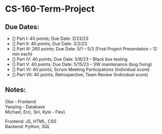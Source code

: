 # CS-160-Term-Project

## Due Dates:
- [] Part I:		40 points; Due Date: 2/23/23
- [] Part II: 	40 points; Due Date: 3/2/23
- [] Part III: 	260 points; Due Date: 5/1 – 5/3 (Final Project Presentation – 12 min each)
- [] Part IV: 	40 points; Due Date: 5/8/23 – Black box testing
- [] Part V:	40 points; Due Date: 5/15/23 – SW maintenance (bug fixing)
- [] Part VI:	40 points; Scrum Meeting Participations (Individual score)
- [] Part VII:	40 points; Retrospective; Team Review (Individual score)



## Notes:
Obe - Frontend\
Yanping - Database\
Michael, Eric, Siri, Kyle - Flex\

Frontend: JS, HTML, CSS\
Backend: Python, SQL
